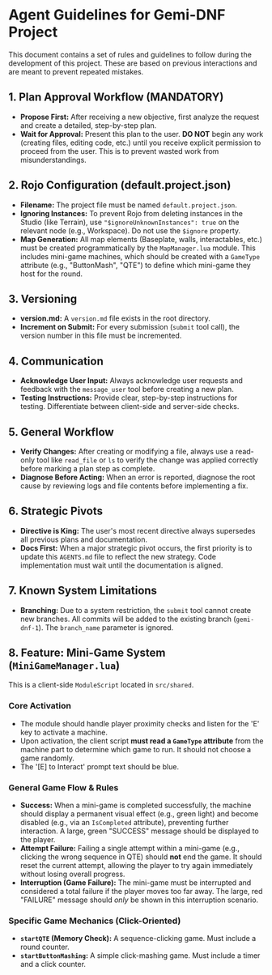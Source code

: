 # Agent Guidelines for Gemi-DNF Project

This document contains a set of rules and guidelines to follow during the development of this project. These are based on previous interactions and are meant to prevent repeated mistakes.

## 1. Plan Approval Workflow (MANDATORY)
- **Propose First:** After receiving a new objective, first analyze the request and create a detailed, step-by-step plan.
- **Wait for Approval:** Present this plan to the user. **DO NOT** begin any work (creating files, editing code, etc.) until you receive explicit permission to proceed from the user. This is to prevent wasted work from misunderstandings.

## 2. Rojo Configuration (default.project.json)
- **Filename:** The project file must be named `default.project.json`.
- **Ignoring Instances:** To prevent Rojo from deleting instances in the Studio (like Terrain), use `"$ignoreUnknownInstances": true` on the relevant node (e.g., Workspace). Do not use the `$ignore` property.
- **Map Generation:** All map elements (Baseplate, walls, interactables, etc.) must be created programmatically by the `MapManager.lua` module. This includes mini-game machines, which should be created with a `GameType` attribute (e.g., "ButtonMash", "QTE") to define which mini-game they host for the round.

## 3. Versioning
- **version.md:** A `version.md` file exists in the root directory.
- **Increment on Submit:** For every submission (`submit` tool call), the version number in this file must be incremented.

## 4. Communication
- **Acknowledge User Input:** Always acknowledge user requests and feedback with the `message_user` tool before creating a new plan.
- **Testing Instructions:** Provide clear, step-by-step instructions for testing. Differentiate between client-side and server-side checks.

## 5. General Workflow
- **Verify Changes:** After creating or modifying a file, always use a read-only tool like `read_file` or `ls` to verify the change was applied correctly before marking a plan step as complete.
- **Diagnose Before Acting:** When an error is reported, diagnose the root cause by reviewing logs and file contents before implementing a fix.

## 6. Strategic Pivots
- **Directive is King:** The user's most recent directive always supersedes all previous plans and documentation.
- **Docs First:** When a major strategic pivot occurs, the first priority is to update this `AGENTS.md` file to reflect the new strategy. Code implementation must wait until the documentation is aligned.

## 7. Known System Limitations
- **Branching:** Due to a system restriction, the `submit` tool cannot create new branches. All commits will be added to the existing branch (`gemi-dnf-1`). The `branch_name` parameter is ignored.

## 8. Feature: Mini-Game System (`MiniGameManager.lua`)
This is a client-side `ModuleScript` located in `src/shared`.

### Core Activation
- The module should handle player proximity checks and listen for the 'E' key to activate a machine.
- Upon activation, the client script **must read a `GameType` attribute** from the machine part to determine which game to run. It should not choose a game randomly.
- The '[E] to Interact' prompt text should be blue.

### General Game Flow & Rules
- **Success:** When a mini-game is completed successfully, the machine should display a permanent visual effect (e.g., green light) and become disabled (e.g., via an `IsCompleted` attribute), preventing further interaction. A large, green "SUCCESS" message should be displayed to the player.
- **Attempt Failure:** Failing a single attempt within a mini-game (e.g., clicking the wrong sequence in QTE) should **not** end the game. It should reset the current attempt, allowing the player to try again immediately without losing overall progress.
- **Interruption (Game Failure):** The mini-game must be interrupted and considered a total failure if the player moves too far away. The large, red "FAILURE" message should *only* be shown in this interruption scenario.

### Specific Game Mechanics (Click-Oriented)
- **`startQTE` (Memory Check):** A sequence-clicking game. Must include a round counter.
- **`startButtonMashing`:** A simple click-mashing game. Must include a timer and a click counter.
